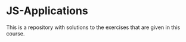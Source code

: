 # JS-Applications
This is a repository with solutions to the exercises that are given in this course.
